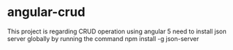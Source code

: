 # angular-crud
This project is regarding CRUD operation using angular 5
need to install json server globally by running the command npm install -g json-server
